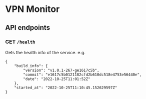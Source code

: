 # VPN Monitor

## API endpoints

### GET `/health`<br>
Gets the health info of the service. e.g.
```
{
    "build_info": {
        "version": "v1.0.1-267-ge1617c5b",
        "commit": "e1617c5b0121182cfd2b610dc518e4753e56440e",
        "date": "2022-10-25T11:01:52Z"
    },
    "started_at": "2022-10-25T11:10:45.152629597Z"
}
```